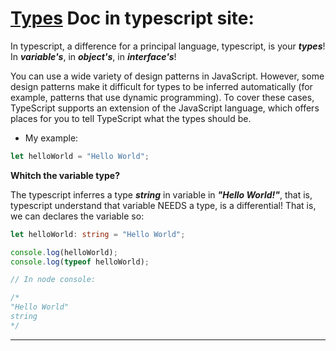 # [Types](https://www.typescriptlang.org/docs/handbook/typescript-in-5-minutes.html#defining-types) Doc in typescript site:

In typescript, a difference for a principal language, typescript, is your ***types***! In ***variable's***, in ***object's***, in ***interface's***!

You can use a wide variety of design patterns in JavaScript. However, some design patterns make it difficult for types to be inferred automatically (for example, patterns that use dynamic programming). To cover these cases, TypeScript supports an extension of the JavaScript language, which offers places for you to tell TypeScript what the types should be.

- My example:

```ts
let helloWorld = "Hello World";
```

**Whitch the variable type?**

The typescript inferres a type ***string*** in variable in ***"Hello World!"***, that is, typescript understand that variable NEEDS a type, is a differential! That is, we can declares the variable so:

```ts
let helloWorld: string = "Hello World";

console.log(helloWorld);
console.log(typeof helloWorld);

// In node console:

/*
"Hello World"
string
*/
```

---
